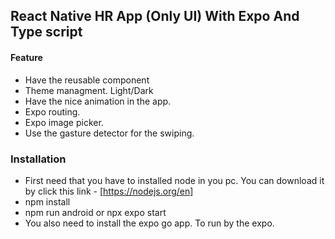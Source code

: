 ## React Native HR App (Only UI) With Expo And Type script

#### Feature
- Have the reusable component
- Theme managment. Light/Dark
- Have the nice animation in the app.
- Expo routing.
- Expo image picker.
- Use the gasture detector for the swiping.

### Installation
- First need that you have to installed node in you pc. You can download it by click this link - [https://nodejs.org/en]
- npm install
- npm run android or npx expo start
- You also need to install the expo go app. To run by the expo.
